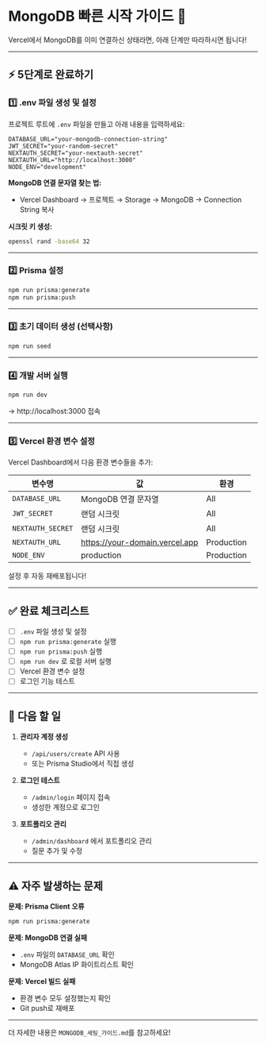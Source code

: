 # MongoDB 빠른 시작 가이드 🚀

Vercel에서 MongoDB를 이미 연결하신 상태라면, 아래 단계만 따라하시면 됩니다!

---

## ⚡ 5단계로 완료하기

### 1️⃣ .env 파일 생성 및 설정

프로젝트 루트에 `.env` 파일을 만들고 아래 내용을 입력하세요:

```env
DATABASE_URL="your-mongodb-connection-string"
JWT_SECRET="your-random-secret"
NEXTAUTH_SECRET="your-nextauth-secret"
NEXTAUTH_URL="http://localhost:3000"
NODE_ENV="development"
```

**MongoDB 연결 문자열 찾는 법:**

-   Vercel Dashboard → 프로젝트 → Storage → MongoDB → Connection String 복사

**시크릿 키 생성:**

```bash
openssl rand -base64 32
```

---

### 2️⃣ Prisma 설정

```bash
npm run prisma:generate
npm run prisma:push
```

---

### 3️⃣ 초기 데이터 생성 (선택사항)

```bash
npm run seed
```

---

### 4️⃣ 개발 서버 실행

```bash
npm run dev
```

→ http://localhost:3000 접속

---

### 5️⃣ Vercel 환경 변수 설정

Vercel Dashboard에서 다음 환경 변수들을 추가:

| 변수명            | 값                             | 환경       |
| ----------------- | ------------------------------ | ---------- |
| `DATABASE_URL`    | MongoDB 연결 문자열            | All        |
| `JWT_SECRET`      | 랜덤 시크릿                    | All        |
| `NEXTAUTH_SECRET` | 랜덤 시크릿                    | All        |
| `NEXTAUTH_URL`    | https://your-domain.vercel.app | Production |
| `NODE_ENV`        | production                     | Production |

설정 후 자동 재배포됩니다!

---

## ✅ 완료 체크리스트

-   [ ] `.env` 파일 생성 및 설정
-   [ ] `npm run prisma:generate` 실행
-   [ ] `npm run prisma:push` 실행
-   [ ] `npm run dev` 로 로컬 서버 실행
-   [ ] Vercel 환경 변수 설정
-   [ ] 로그인 기능 테스트

---

## 🎯 다음 할 일

1. **관리자 계정 생성**

    - `/api/users/create` API 사용
    - 또는 Prisma Studio에서 직접 생성

2. **로그인 테스트**

    - `/admin/login` 페이지 접속
    - 생성한 계정으로 로그인

3. **포트폴리오 관리**
    - `/admin/dashboard` 에서 포트폴리오 관리
    - 질문 추가 및 수정

---

## ⚠️ 자주 발생하는 문제

**문제: Prisma Client 오류**

```bash
npm run prisma:generate
```

**문제: MongoDB 연결 실패**

-   `.env` 파일의 `DATABASE_URL` 확인
-   MongoDB Atlas IP 화이트리스트 확인

**문제: Vercel 빌드 실패**

-   환경 변수 모두 설정했는지 확인
-   Git push로 재배포

---

더 자세한 내용은 `MONGODB_세팅_가이드.md`를 참고하세요!
